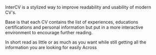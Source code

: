 InterCV is a stylized way to improve readability and usability of modern CV's. 

Base is that each CV contains the list of experiences, educations certifications and personal information but put in a more interactive environment to encourage further reading.

In short read as little or as much as you want while still getting all the information you are looking for easily Across
